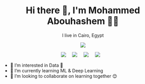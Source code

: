 <h1 align='center'> Hi there 👋, I'm Mohammed Abouhashem  👩‍💻 </h1>
<p align='center'>
  I live in Cairo, Egypt 
</p>
<p align='center'>
  <a href="#"><img src="https://visitor-badge.glitch.me/badge?page_id=abohashem95.abohashem95??style=for-the-badge&logo=appveyor"></a>
</p>

<p align='center'>
  <a href="https://twitter.com/Abohashem95M"><img src="https://img.shields.io/badge/twitter-%231DA1F2.svg?&style=for-the-badge&logo=twitter&logoColor=white" /></a>&nbsp;&nbsp;&nbsp;&nbsp;
  <a href="https://www.linkedin.com/in/abohashem95/"><img src="https://img.shields.io/badge/linkedin-%230077B5.svg?&style=for-the-badge&logo=linkedin&logoColor=white" /></a>&nbsp;&nbsp;&nbsp;&nbsp;
  <a href="mailto:m.abohashem95@gmail.com?subject=Olá%20Stefany"><img src="https://img.shields.io/badge/gmail-%23D14836.svg?&style=for-the-badge&logo=gmail&logoColor=white" /></a>&nbsp;&nbsp;&nbsp;&nbsp;
  <a href="https://www.kaggle.com/abohashem"><img src="https://img.shields.io/badge/Kaggle-20BEFF?style=for-the-badge&logo=Kaggle&logoColor=white" /></a>&nbsp;&nbsp;&nbsp;&nbsp;
</p>


<!--
<p align='center'>
<img src="https://github-readme-stats.vercel.app/api?username=abohashem95">
</p>



<p align='center'>
<img src="https://activity-graph.herokuapp.com/graph?username=abohashem95&theme=minimal">
</p>
--->


- 👀 I’m interested in Data 🧐
- 🌱 I’m currently learning ML & Deep Learning 
- 💞️ I’m looking to collaborate on learning together 😊

<!---
abohashem95/abohashem95 is a ✨ special ✨ repository because its `README.md` (this file) appears on your GitHub profile.
You can click the Preview link to take a look at your changes.
--->
